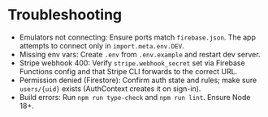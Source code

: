 # Troubleshooting

- Emulators not connecting: Ensure ports match `firebase.json`. The app attempts to connect only in `import.meta.env.DEV`.
- Missing env vars: Create `.env` from `.env.example` and restart dev server.
- Stripe webhook 400: Verify `stripe.webhook_secret` set via Firebase Functions config and that Stripe CLI forwards to the correct URL.
- Permission denied (Firestore): Confirm auth state and rules; make sure `users/{uid}` exists (AuthContext creates it on sign-in).
- Build errors: Run `npm run type-check` and `npm run lint`. Ensure Node 18+.
